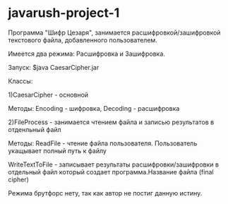 # javarush-project-1

Программа "Шифр Цезаря", занимается расшифровкой/зашифровкой текстового файла,
добавленного пользователем.


Имеется два режима: Расшифровка и Зашифровка.

Запуск: $java CaesarCipher.jar

Классы:

1)CaesarCipher - основной

Методы: Encoding - шифровка, Decoding - расшифровка

2)FileProcess - занимается чтением файла и записью результатов 
в отденльный файл

Методы: ReadFile - чтение файла пользователя. Пользователь укащывает
полный путь к файлу

WriteTextToFile - записывает результаты расшифровки/зашифровки
в отдельный файл который создает программа.Название файла (final cipher)

Режима брутфорс нету, так как автор не постиг данную истину.